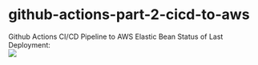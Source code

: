 # github-actions-part-2-cicd-to-aws
Github Actions CI/CD Pipeline to AWS Elastic Bean
Status of Last Deployment:<br>
<img src="https://github.com/PavelBarsov/github-actions-part-2-cicd-to-aws/workflows/MyGitHubActionBasics/badge.svg&branch=master"><br>



